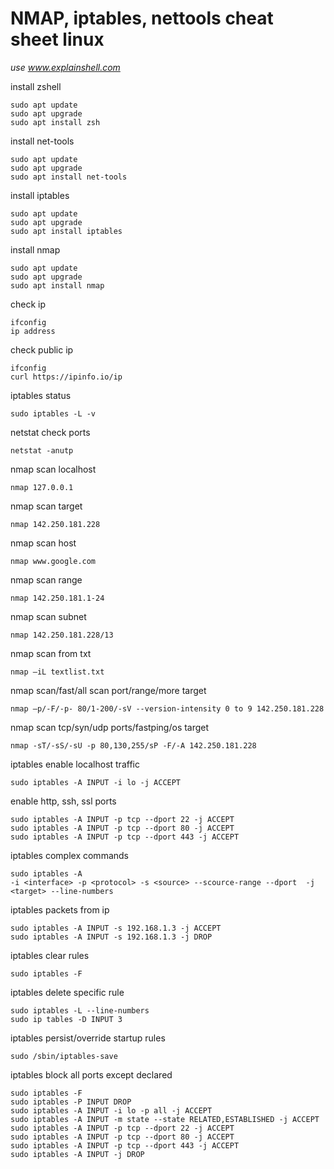 # NMAP, iptables, nettools cheat sheet linux

_use www.explainshell.com_  

install zshell
```console
sudo apt update
sudo apt upgrade
sudo apt install zsh
```
install net-tools
```console
sudo apt update
sudo apt upgrade
sudo apt install net-tools
```
install iptables
```console
sudo apt update
sudo apt upgrade
sudo apt install iptables
```
install nmap
```console
sudo apt update
sudo apt upgrade
sudo apt install nmap
```
check ip
```console
ifconfig
ip address
```
check public ip
```console
ifconfig
curl https://ipinfo.io/ip
```
iptables status
```console
sudo iptables -L -v
```
netstat check ports
```console
netstat -anutp
```
nmap scan localhost
```
nmap 127.0.0.1
```
nmap scan target
```console
nmap 142.250.181.228
```
nmap scan host
```console
nmap www.google.com
```
nmap scan range
```console
nmap 142.250.181.1-24
```
nmap scan subnet
```console
nmap 142.250.181.228/13
```
nmap scan from txt
```console
nmap –iL textlist.txt
```
nmap scan/fast/all scan port/range/more target
```console
nmap –p/-F/-p- 80/1-200/-sV --version-intensity 0 to 9 142.250.181.228
```
nmap scan tcp/syn/udp ports/fastping/os target
```console
nmap -sT/-sS/-sU -p 80,130,255/sP -F/-A 142.250.181.228
```
iptables enable localhost traffic
```console
sudo iptables -A INPUT -i lo -j ACCEPT
```
enable http, ssh, ssl ports
```console
sudo iptables -A INPUT -p tcp --dport 22 -j ACCEPT
sudo iptables -A INPUT -p tcp --dport 80 -j ACCEPT
sudo iptables -A INPUT -p tcp --dport 443 -j ACCEPT
```
iptables complex commands
```console
sudo iptables -A
-i <interface> -p <protocol> -s <source> --scource-range --dport  -j <target> --line-numbers
```
iptables packets from ip
```console
sudo iptables -A INPUT -s 192.168.1.3 -j ACCEPT
sudo iptables -A INPUT -s 192.168.1.3 -j DROP
```
iptables clear rules
```console
sudo iptables -F
```
iptables delete specific rule
```console
sudo iptables -L --line-numbers
sudo ip tables -D INPUT 3
```
iptables persist/override startup rules
```console
sudo /sbin/iptables-save
```
iptables block all ports except declared
```console
sudo iptables -F
sudo iptables -P INPUT DROP
sudo iptables -A INPUT -i lo -p all -j ACCEPT
sudo iptables -A INPUT -m state --state RELATED,ESTABLISHED -j ACCEPT
sudo iptables -A INPUT -p tcp --dport 22 -j ACCEPT
sudo iptables -A INPUT -p tcp --dport 80 -j ACCEPT
sudo iptables -A INPUT -p tcp --dport 443 -j ACCEPT
sudo iptables -A INPUT -j DROP
```
